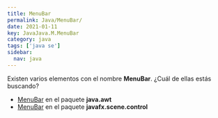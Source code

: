 ```yaml
---
title: MenuBar
permalink: Java/MenuBar/
date: 2021-01-11
key: JavaJava.M.MenuBar
category: java
tags: ['java se']
sidebar: 
  nav: java
---
```


Existen varios elementos con el nombre **MenuBar**. ¿Cuál de ellas estás buscando?
<ul>
<li><a href="/Java/MenuBar-java-awt/">MenuBar</a> en el paquete <strong>java.awt</strong></li>
<li><a href="/Java/MenuBar-javafx-scene-control/">MenuBar</a> en el paquete <strong>javafx.scene.control</strong></li>
<ul>

